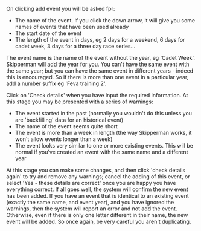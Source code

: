 
On clicking add event you will be asked fpr:

- The name of the event. If you click the down arrow, it will give you some names of events that have been used already
- The start date of the event
- The length of the event in days, eg 2 days for a weekend, 6 days for cadet week, 3 days for a three day race series...

The event name is the name of the event without the year, eg 'Cadet Week'. Skipperman will add the year for you. You can't have the same event with the same year; but you can have the same event in different years - indeed this is encouraged. So if there is more than one event in a particular year, add a number suffix eg 'Feva training 2'.

Click on 'Check details' when you have input the required information. At this stage you may be presented with a series of warnings:

- The event started in the past (normally you wouldn't do this unless you are 'backfilling' data for an historical event)
- The name of the event seems quite short
- The event is more than a week in length (the way Skipperman works, it won't allow events longer than a week)
- The event looks very similar to one or more existing events. This will be normal if you've created an event with the same name and a different year

At this stage you can make some changes, and then click 'check details again' to try and remove any warnings; cancel the adding of this event, or select 'Yes - these details are correct' once you are happy you have everything correct. If all goes well, the system will confirm the new event has been added. If you have an event that is identical to an existing event (exactly the same name, and event year), and you have ignored the warnings, then the system will report an error and not add the event. Otherwise, even if there is only one letter different in their name, the new event will be added. So once again, be very careful you aren't duplicating.
